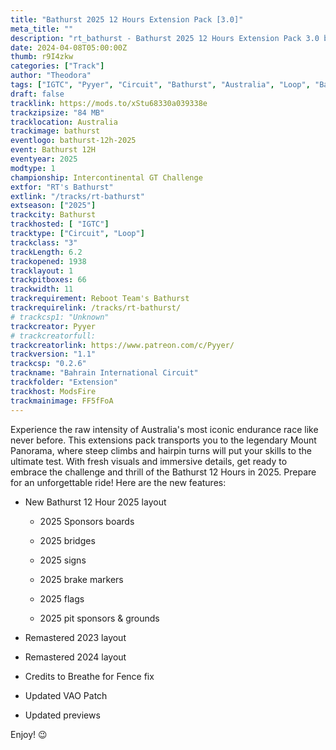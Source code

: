 ```yaml
---
title: "Bathurst 2025 12 Hours Extension Pack [3.0]"
meta_title: ""
description: "rt_bathurst - Bathurst 2025 12 Hours Extension Pack 3.0 by Pyyer for assetto corsa"
date: 2024-04-08T05:00:00Z
thumb: r9I4zkw
categories: ["Track"]
author: "Theodora"
tags: ["IGTC", "Pyyer", "Circuit", "Bathurst", "Australia", "Loop", "Bathurst 12H", "2025"]
draft: false
tracklink: https://mods.to/xStu68330a039338e
trackzipsize: "84 MB"
tracklocation: Australia
trackimage: bathurst
eventlogo: bathurst-12h-2025
event: Bathurst 12H
eventyear: 2025
modtype: 1
championship: Intercontinental GT Challenge
extfor: "RT's Bathurst"
extlink: "/tracks/rt-bathurst"
extseason: ["2025"]
trackcity: Bathurst
trackhosted: [ "IGTC"]
tracktype: ["Circuit", "Loop"]
trackclass: "3" 
trackLength: 6.2
trackopened: 1938
tracklayout: 1
trackpitboxes: 66
trackwidth: 11
trackrequirement: Reboot Team's Bathurst
trackrequirelink: /tracks/rt-bathurst/
# trackcsp1: "Unknown"
trackcreator: Pyyer
# trackcreatorfull: 
trackcreatorlink: https://www.patreon.com/c/Pyyer/
trackversion: "1.1"
trackcsp: "0.2.6"
trackname: "Bahrain International Circuit"
trackfolder: "Extension"
trackhost: ModsFire
trackmainimage: FF5fFoA
---
```


Experience the raw intensity of Australia's most iconic endurance race like never before. 
This extensions pack transports you to the legendary Mount Panorama, where steep climbs and hairpin turns will put your skills to the ultimate test. 
With fresh visuals and immersive details, get ready to embrace the challenge and thrill of the Bathurst 12 Hours in 2025. 
Prepare for an unforgettable ride!
Here are the new features:

- New Bathurst 12 Hour 2025 layout

  - 2025 Sponsors boards
  - 2025 bridges

  - 2025 signs

  - 2025 brake markers

  - 2025 flags

  - 2025 pit sponsors & grounds

- Remastered 2023 layout

- Remastered 2024 layout

- Credits to Breathe for Fence fix

- Updated VAO Patch

- Updated previews


Enjoy! 😉